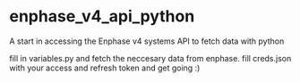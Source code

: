 # enphase_v4_api_python
A start in accessing the Enphase v4 systems API to fetch data with python

fill in variables.py and fetch the neccesary data from enphase. 
fill creds.json with your access and refresh token and get going :)
